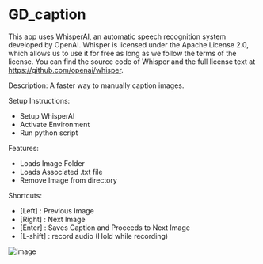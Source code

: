 # GD_caption

This app uses WhisperAI, an automatic speech recognition system developed by OpenAI. Whisper is licensed under the Apache License 2.0, which allows us to use it for free as long as we follow the terms of the license. You can find the source code of Whisper and the full license text at https://github.com/openai/whisper.

Description:
A faster way to manually caption images.

Setup Instructions:
 - Setup WhisperAI
 - Activate Environment
 - Run python script

Features:
- Loads Image Folder
- Loads Associated .txt file
- Remove Image from directory

Shortcuts:
- [Left] : Previous Image
- [Right] : Next Image
- [Enter] : Saves Caption and Proceeds to Next Image
- [L-shift] : record audio (Hold while recording)

![image](https://github.com/GhostDetector/GD_captioning_tool/assets/68961621/c768ff15-1ba3-4cdf-b481-04036365014e)

